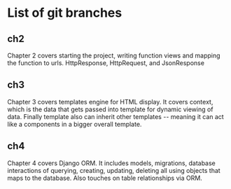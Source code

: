 # List of git branches

## ch2 
Chapter 2 covers starting the project, writing function views and mapping the function to urls.  HttpResponse, HttpRequest, and JsonResponse

## ch3 
Chapter 3 covers templates engine for HTML display.  It covers context, which is the data that gets passed into template for dynamic viewing of data. Finally template also can inherit other templates -- meaning it can act like a components in a bigger overall template.

## ch4
Chapter 4 covers Django ORM.  It includes models, migrations, database interactions of querying, creating, updating, deleting all using objects that maps to the database.  Also touches on table relationships via ORM.

